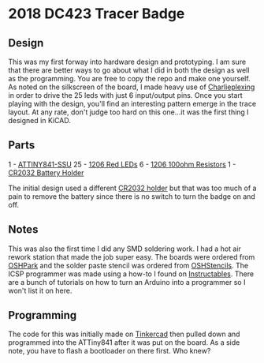 # 2018 DC423 Tracer Badge

## Design
This was my first forway into hardware design and prototyping. I am sure that there are better ways to go about what I did in both the design as well as the programming. You are free to copy the repo and make one yourself. As noted on the silkscreen of the board, I made heavy use of [Charlieplexing](https://en.wikipedia.org/wiki/Charlieplexing) in order to drive the 25 leds with just 6  input/output pins. Once you start playing with the design, you'll find an interesting pattern emerge in the trace layout. At any rate, don't judge too hard on this one...it was the first thing I designed in KiCAD.

## Parts
1  - [ATTINY841-SSU](https://www.mouser.com/ProductDetail/Microchip-Technology-Atmel/ATTINY841-SSU?qs=HVbQlW5zcXVaBIh573n%252bhw%3D%3D)
25 - [1206 Red LEDs](https://www.mouser.com/ProductDetail/Wurth-Electronics/156120RS75000?qs=sGAEpiMZZMseGfSY3csMkWdJa7STmGtdb4K4pupKBd%2fd7%252barQY0%252bPQ%3d%3d)
6  - [1206 100ohm Resistors](https://www.mouser.com/ProductDetail/ROHM-Semiconductor/ESR18EZPJ101?qs=sGAEpiMZZMu61qfTUdNhG1IKPAnaLGejQqWTplBhA2M%3d)
1  - [CR2032 Battery Holder](https://www.mouser.com/ProductDetail/Linx-Technologies/BAT-HLD-001?qs=sGAEpiMZZMtT9MhkajLHrnz%2fFPUZSgO1koSsSyYdFD4%3d)

The initial design used a different [CR2032 holder](https://www.mouser.com/ProductDetail/Keystone-Electronics/1058?qs=1Og3oR3ILyCdlFdchHwycQ%3D%3D) but that was too much of a pain to remove the battery since there is no switch to turn the badge on and off.

## Notes
This was also the first time I did any SMD soldering work. I had a hot air rework station that made the job super easy. The boards were ordered from [OSHPark](https://oshpark.com/) and the solder paste stencil was ordered from [OSHStencils](https://www.oshstencils.com/). The ICSP programmer was made using a how-to I found on [Instructables](https://www.instructables.com/id/Pogo-Pin-Programming-Connector/). There are a bunch of tutorials on how to turn an Arduino into a programmer so I won't list it on here.

## Programming
The code for this was initially made on [Tinkercad](https://www.tinkercad.com/things/gh2c09ekxLf-terrific-sango) then pulled down and programmed into the ATTiny841 after it was put on the board. As a side note, you have to flash a bootloader on there first. Who knew?